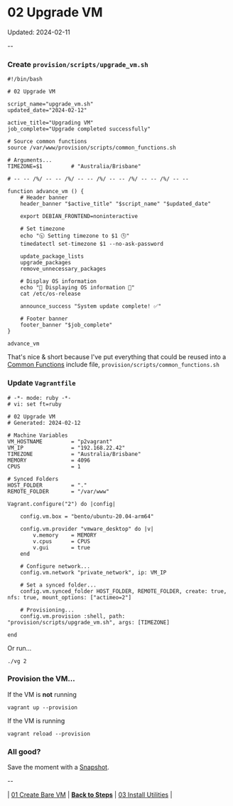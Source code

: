 # 02 Upgrade VM

Updated: 2024-02-11

--

### Create `provision/scripts/upgrade_vm.sh`

```
#!/bin/bash

# 02 Upgrade VM

script_name="upgrade_vm.sh"
updated_date="2024-02-12"

active_title="Upgrading VM"
job_complete="Upgrade completed successfully"

# Source common functions
source /var/www/provision/scripts/common_functions.sh

# Arguments...
TIMEZONE=$1         # "Australia/Brisbane"

# -- -- /%/ -- -- /%/ -- -- /%/ -- -- /%/ -- -- /%/ -- --

function advance_vm () {
	# Header banner
	header_banner "$active_title" "$script_name" "$updated_date"

	export DEBIAN_FRONTEND=noninteractive

	# Set timezone
	echo "🕤 Setting timezone to $1 🕓"
	timedatectl set-timezone $1 --no-ask-password

	update_package_lists
	upgrade_packages
	remove_unnecessary_packages

	# Display OS information
	echo "📄 Displaying OS information 📄"
	cat /etc/os-release

	announce_success "System update complete! ✅"

	# Footer banner
	footer_banner "$job_complete"
}

advance_vm
```

That's nice & short because I've put everything that could be reused into a [Common Functions](./Common_Functions.md) include file, `provision/scripts/common_functions.sh`

### Update `Vagrantfile`

```
# -*- mode: ruby -*-
# vi: set ft=ruby

# 02 Upgrade VM
# Generated: 2024-02-12

# Machine Variables
VM_HOSTNAME         = "p2vagrant"
VM_IP               = "192.168.22.42"
TIMEZONE            = "Australia/Brisbane"
MEMORY              = 4096
CPUS                = 1

# Synced Folders
HOST_FOLDER         = "."
REMOTE_FOLDER       = "/var/www"

Vagrant.configure("2") do |config|

	config.vm.box = "bento/ubuntu-20.04-arm64"

	config.vm.provider "vmware_desktop" do |v|
		v.memory    = MEMORY
		v.cpus      = CPUS
		v.gui       = true
	end

	# Configure network...
	config.vm.network "private_network", ip: VM_IP

	# Set a synced folder...
	config.vm.synced_folder HOST_FOLDER, REMOTE_FOLDER, create: true, nfs: true, mount_options: ["actimeo=2"]

	# Provisioning...
	config.vm.provision :shell, path: "provision/scripts/upgrade_vm.sh", args: [TIMEZONE]

end
```

Or run...

```
./vg 2
```

### Provision the VM...

If the VM is **not** running

```
vagrant up --provision
```

If the VM is running

```
vagrant reload --provision
```

### All good?

Save the moment with a [Snapshot](./Snapshots.md).

--

<!-- 02 Upgrade VM -->
| [01 Create Bare VM](./01_Create_Bare_VM.md)
| [**Back to Steps**](../README.md)
| [03 Install Utilities](./03_Install_Utilities.md)
|
